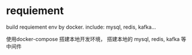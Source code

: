 # requiement
build requiement env by docker. include: mysql, redis, kafka...

使用docker-compose 搭建本地开发环境， 搭建本地的 mysql, redis, kafka 等中间件
